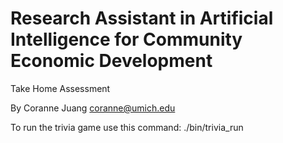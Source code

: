 Research Assistant in Artificial Intelligence for Community Economic Development
===========================
Take Home Assessment

By Coranne Juang <coranne@umich.edu>

To run the trivia game use this command:
./bin/trivia_run